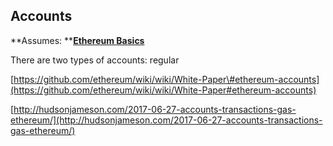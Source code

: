 ## Accounts

**Assumes: **[**Ethereum Basics**](/ethereum-basics.md)

There are two types of accounts: regular 

[https://github.com/ethereum/wiki/wiki/White-Paper\#ethereum-accounts](https://github.com/ethereum/wiki/wiki/White-Paper#ethereum-accounts)

[http://hudsonjameson.com/2017-06-27-accounts-transactions-gas-ethereum/](http://hudsonjameson.com/2017-06-27-accounts-transactions-gas-ethereum/)

